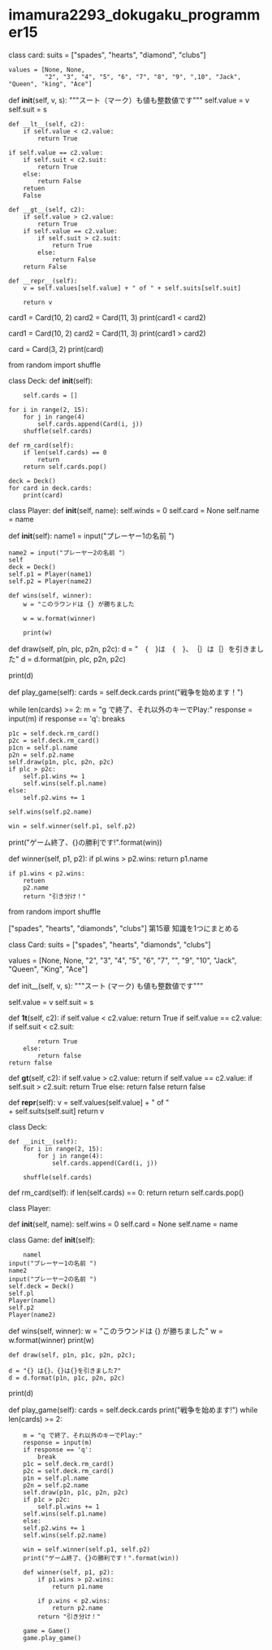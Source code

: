 # imamura2293_dokugaku_programmer15
class card:
    suits = ["spades", "hearts", "diamond", "clubs"]

    values = [None, None,
              "2", "3", "4", "5", "6", "7", "8", "9", ",10", "Jack", "Queen", "king", "Ace"]


def __init__(self, v, s):
    """スート（マーク）も値も整数値です"""
    self.value = v
    self.suit = s

    def __lt__(self, c2):
        if self.value < c2.value:
            return True

    if self.value == c2.value:
        if self.suit < c2.suit:
            return True
        else:
            return False
        retuen
        False

    def __gt__(self, c2):
        if self.value > c2.value:
            return True
        if self.value == c2.value:
            if self.suit > c2.suit:
                return True
            else:
                return False
        return False

    def __repr__(self):
        v = self.values[self.value] + " of " + self.suits[self.suit]

        return v


card1 = Card(10, 2)
card2 = Card(11, 3)
print(card1 < card2)

card1 = Card(10, 2)
card2 = Card(11, 3)
print(card1 > card2)

card = Card(3, 2)
print(card)

from random import shuffle


class Deck:
    def __init__(self):

        self.cards = []

    for i in range(2, 15):
        for j in range(4)
            self.cards.append(Card(i, j))
        shuffle(self.cards)

    def rm_card(self):
        if len(self.cards) == 0
            return
        return self.cards.pop()

    deck = Deck()
    for card in deck.cards:
        print(card)


class Player:
    def __init__(self, name):
        self.winds = 0
        self.card = None
        self.name = name


def __init__(self):
    name1 = input("プレーヤー1の名前 ")

    name2 = input("プレーヤー2の名前 "）
    self
    deck = Deck()
    self.p1 = Player(name1)
    self.p2 = Player(name2)

    def wins(self, winner):
        w = "このラウンドは {} が勝ちました

        w = w.format(winner)

        print(w)


def draw(self, pln, plc, p2n, p2c):
    d = "　{　}は　{　}、　｛｝は｛｝を引きました"
    d = d.format(pin, plc, p2n, p2c)


print(d)


def play_game(self):
    cards = self.deck.cards
    print("戦争を始めます！")


while len(cards) >= 2:
    m = "g で終了、それ以外のキーでPlay:"
response = input(m)
if response == 'q':
    breaks

    p1c = self.deck.rm_card()
    p2c = self.deck.rm_card()
    p1cn = self.pl.name
    p2n = self.p2.name
    self.draw(p1n, plc, p2n, p2c)
    if plc > p2c:
        self.p1.wins += 1
        self.wins(self.pl.name)
    else:
        self.p2.wins += 1

    self.wins(self.p2.name)

    win = self.winner(self.p1, self.p2)
print("ゲーム終了、{}の勝利です!".format(win))


def winner(self, p1, p2):
    if pl.wins > p2.wins:
        return p1.name

    if p1.wins < p2.wins:
        retuen
        p2.name
        return "引き分け！"


from random import shuffle

["spades", "hearts", "diamonds", "clubs"]
第15章
知識を1つにまとめる


class Card:
    suits = ["spades", "hearts", "diamonds", "clubs"]


values = [None, None,
          "2", "3", "4", "5", "6", "7", "", "9",
          "10", "Jack", "Queen", "King", "Ace"]


def init__(self, v, s):
    """スート (マーク) も値も整数値です"""


self.value = v
self.suit = s


def __1t__(self, c2):
    if self.value < c2.value:
        return True
    if self.value == c2.value:
        if self.suit < c2.suit:

            return True
        else:
            return false
    return false


def __gt__(self, c2):
    if self.value > c2.value:
        return
    if self.value == c2.value:
        if self.suit > c2.suit:
            return True
    else:
        return false
    return false


def __repr__(self):
    v = self.values(self.value] + " of " \
                                + self.suits(self.suit]
    return v


class Deck:


    def __init__(self):
        for i in range(2, 15):
            for j in range(4):
                self.cards.append(Card(i, j))

        shuffle(self.cards)


def rm_card(self):
    if len(self.cards) == 0:
        return
    return self.cards.pop()


class Player:


def __init__(self, name):
    self.wins = 0
    self.card = None
    self.name = name


class Game:
    def __init__(self):

        namel
    input("プレーヤー1の名前 ")
    name2
    input("プレーヤー2の名前 ")
    self.deck = Deck()
    self.pl
    Player(namel)
    self.p2
    Player(name2)


def wins(self, winner):
    w = "このラウンドは {} が勝ちました"
    w = w.format(winner)
    print(w)

    def draw(self, p1n, p1c, p2n, p2c);

    d = "{} は{}、{}は{}を引きました7"
    d = d.format(p1n, p1c, p2n, p2c)


print(d)


def play_game(self):
    cards = self.deck.cards
    print("戦争を始めます!")
    while len(cards) >= 2:

        m = "q で終了、それ以外のキーでPlay:"
        response = input(m)
        if response == 'q':
            break
        p1c = self.deck.rm_card()
        p2c = self.deck.rm_card()
        p1n = self.pl.name
        p2n = self.p2.name
        self.draw(p1n, p1c, p2n, p2c)
        if p1c > p2c:
            self.pl.wins += 1
        self.wins(self.p1.name)
        else:
        self.p2.wins += 1
        self.wins(self.p2.name)

        win = self.winner(self.p1, self.p2)
        print("ゲーム終了、{}の勝利です！".format(win))

        def winner(self, p1, p2):
            if p1.wins > p2.wins:
                return p1.name

            if p.wins < p2.wins:
                return p2.name
            return "引き分け！"

        game = Game()
        game.play_game()

